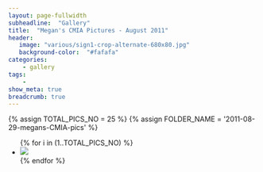 ```yaml
---
layout: page-fullwidth
subheadline:  "Gallery"
title:  "Megan's CMIA Pictures - August 2011"
header:
   image: "various/sign1-crop-alternate-680x80.jpg"
   background-color:  "#fafafa"
categories:
    - gallery
tags:
    - 
show_meta: true
breadcrumb: true
---
```


{% assign TOTAL_PICS_NO = 25 %}
{% assign FOLDER_NAME = '2011-08-29-megans-CMIA-pics' %}
<ul class="clearing-thumbs small-block-grid-3" data-clearing>
{% for i in (1..TOTAL_PICS_NO) %}
  <li><a href="{{ site.url }}/images/{{ FOLDER_NAME }}/{{ i }}.jpg"><img  data-caption="" class="th" src="{{ site.url }}/images/{{ FOLDER_NAME }}/{{ i }}_thumb.jpg"></a></li>
{% endfor %}
</ul>